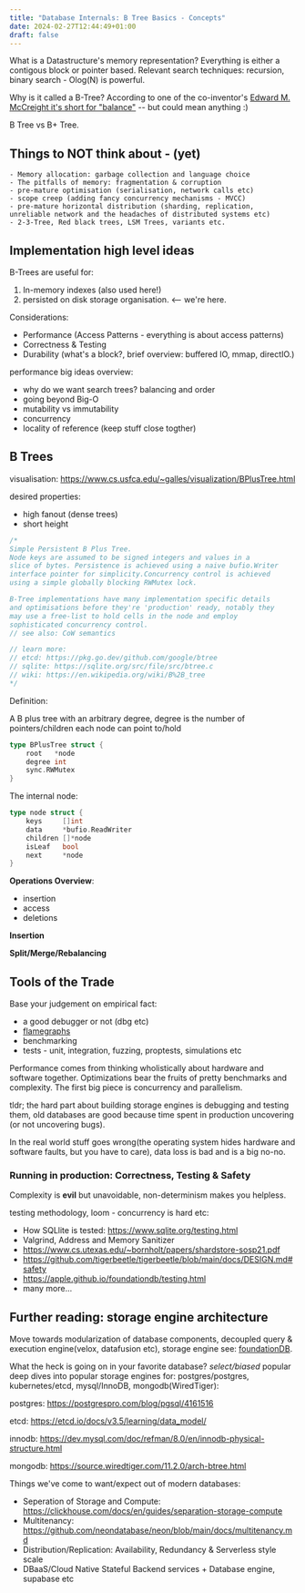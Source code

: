 ```yaml
---
title: "Database Internals: B Tree Basics - Concepts"
date: 2024-02-27T12:44:49+01:00
draft: false
---
```


What is a Datastructure's memory representation? Everything is either a contigous block or pointer based.
Relevant search techniques: recursion, binary search - Olog(N) is powerful.

Why is it called a B-Tree? According to one of the co-inventor's [Edward M. McCreight it's short for "balance"](https://vimeo.com/73357851) -- but could mean anything :)

B Tree vs B+ Tree.

## Things to NOT think about - (yet)
```
- Memory allocation: garbage collection and language choice
- The pitfalls of memory: fragmentation & corruption
- pre-mature optimisation (serialisation, network calls etc)
- scope creep (adding fancy concurrency mechanisms - MVCC)
- pre-mature horizontal distribution (sharding, replication, unreliable network and the headaches of distributed systems etc)
- 2-3-Tree, Red black trees, LSM Trees, variants etc.
```

## Implementation high level ideas

B-Trees are useful for:
1. In-memory indexes (also used here!)
2. persisted on disk storage organisation. <-- we're here.

Considerations:
- Performance (Access Patterns - everything is about access patterns)
- Correctness & Testing
- Durability (what's a block?, brief overview: buffered IO, mmap, directIO.)

performance big ideas overview:
- why do we want search trees? balancing and order
- going beyond Big-O
- mutability vs immutability
- concurrency
- locality of reference (keep stuff close togther)

## B Trees
visualisation: 
https://www.cs.usfca.edu/~galles/visualization/BPlusTree.html

desired properties:
- high fanout (dense trees)
- short height

```go
/*
Simple Persistent B Plus Tree.
Node keys are assumed to be signed integers and values in a
slice of bytes. Persistence is achieved using a naive bufio.Writer 
interface pointer for simplicity.Concurrency control is achieved 
using a simple globally blocking RWMutex lock.

B-Tree implementations have many implementation specific details 
and optimisations before they're 'production' ready, notably they 
may use a free-list to hold cells in the node and employ 
sophisticated concurrency control.
// see also: CoW semantics

// learn more:
// etcd: https://pkg.go.dev/github.com/google/btree
// sqlite: https://sqlite.org/src/file/src/btree.c
// wiki: https://en.wikipedia.org/wiki/B%2B_tree
*/
```

Definition:

A B plus tree with an arbitrary degree, degree is the number of pointers/children each node can point to/hold

```go
type BPlusTree struct {
	root   *node
	degree int
	sync.RWMutex
}
```

The internal node:

```go
type node struct {
	keys     []int
	data     *bufio.ReadWriter
	children []*node
	isLeaf   bool
	next     *node
}
```

**Operations Overview**:
- insertion
- access
- deletions

**Insertion**

**Split/Merge/Rebalancing**

## Tools of the Trade
Base your judgement on empirical fact:

- a good debugger or not (dbg etc)
- [flamegraphs](https://www.brendangregg.com/FlameGraphs/cpuflamegraphs.html)
- benchmarking
- tests - unit, integration, fuzzing, proptests, simulations etc


Performance comes from thinking wholistically about hardware and software together.
Optimizations bear the fruits of pretty benchmarks and complexity.
The first big piece is concurrency and parallelism.

tldr; the hard part about building storage engines is debugging and testing them, old databases are good because time spent in production uncovering (or not uncovering bugs).

In the real world stuff goes wrong(the operating system hides hardware and software faults, but you have to care), data loss is bad and is a big no-no.

### Running in production: Correctness, Testing & Safety
Complexity is **evil** but unavoidable, non-determinism makes you helpless.

testing methodology, loom - concurrency is hard etc:
- How SQLlite is tested: https://www.sqlite.org/testing.html
- Valgrind, Address and Memory Sanitizer
- https://www.cs.utexas.edu/~bornholt/papers/shardstore-sosp21.pdf
- https://github.com/tigerbeetle/tigerbeetle/blob/main/docs/DESIGN.md#safety
- https://apple.github.io/foundationdb/testing.html
- many more...

## Further reading: storage engine architecture
Move towards modularization of database components, decoupled query & execution engine(velox, datafusion etc), storage engine see: [foundationDB](https://apple.github.io/foundationdb/layer-concept.html).

What the heck is going on in your favorite database? _select/biased_ popular deep dives into 
popular storage engines for: postgres/postgres, kubernetes/etcd, mysql/InnoDB, mongodb(WiredTiger):

postgres:
https://postgrespro.com/blog/pgsql/4161516

etcd: https://etcd.io/docs/v3.5/learning/data_model/

innodb: https://dev.mysql.com/doc/refman/8.0/en/innodb-physical-structure.html

mongodb: https://source.wiredtiger.com/11.2.0/arch-btree.html

Things we've come to want/expect out of modern databases:
- Seperation of Storage and Compute: https://clickhouse.com/docs/en/guides/separation-storage-compute
- Multitenancy: https://github.com/neondatabase/neon/blob/main/docs/multitenancy.md
- Distribution/Replication: Availability, Redundancy & Serverless style scale
- DBaaS/Cloud Native Stateful Backend services + Database engine, supabase etc
